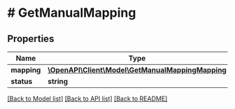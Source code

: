 # # GetManualMapping

## Properties

Name | Type | Description | Notes
------------ | ------------- | ------------- | -------------
**mapping** | [**\OpenAPI\Client\Model\GetManualMappingMapping**](GetManualMappingMapping.md) |  |
**status** | **string** |  |

[[Back to Model list]](../../README.md#models) [[Back to API list]](../../README.md#endpoints) [[Back to README]](../../README.md)
